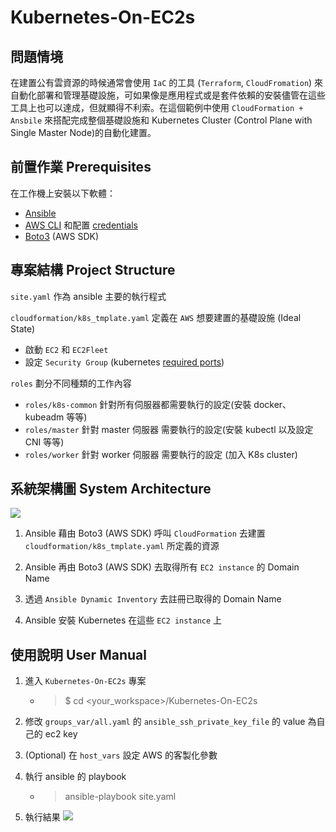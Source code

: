 # Kubernetes-On-EC2s 

## 問題情境

在建置公有雲資源的時候通常會使用 `IaC` 的工具 (`Terraform`, `CloudFromation`) 來自動化部署和管理基礎設施，可如果像是應用程式或是套件依賴的安裝儘管在這些工具上也可以達成，但就顯得不利索。在這個範例中使用 `CloudFormation + Ansbile` 來搭配完成整個基礎設施和 Kubernetes Cluster (Control Plane with Single Master Node)的自動化建置。

## 前置作業 Prerequisites
在工作機上安裝以下軟體：
- [Ansible](https://docs.ansible.com/ansible/latest/installation_guide/index.html) 
- [AWS CLI](https://docs.aws.amazon.com/cli/latest/userguide/install-cliv2.html) 和配置 [credentials](https://docs.aws.amazon.com/cli/latest/userguide/cli-configure-quickstart.html)
- [Boto3](https://boto3.amazonaws.com/v1/documentation/api/latest/guide/quickstart.html) (AWS SDK)


## 專案結構 Project Structure

`site.yaml` 作為 ansible 主要的執行程式

`cloudformation/k8s_tmplate.yaml` 定義在 `AWS` 想要建置的基礎設施 (Ideal State)
  - 啟動 `EC2` 和 `EC2Fleet`
  - 設定 `Security Group` (kubernetes [required ports](https://kubernetes.io/docs/setup/production-environment/tools/kubeadm/install-kubeadm/#check-required-ports))

`roles` 劃分不同種類的工作內容
  - `roles/k8s-common` 針對所有伺服器都需要執行的設定(安裝 docker、kubeadm 等等)
  - `roles/master` 針對 master 伺服器 需要執行的設定(安裝 kubectl 以及設定 CNI 等等)
  - `roles/worker` 針對 worker 伺服器 需要執行的設定 (加入 K8s cluster)

## 系統架構圖 System Architecture
![](https://i.imgur.com/MN8RrOy.png)

1. Ansible 藉由 Boto3 (AWS SDK) 呼叫 `CloudFormation` 去建置 `cloudformation/k8s_tmplate.yaml` 所定義的資源

2. Ansible 再由 Boto3 (AWS SDK) 去取得所有 `EC2 instance` 的 Domain Name

3. 透過 `Ansible Dynamic Inventory` 去註冊已取得的 Domain Name

4. Ansible 安裝 Kubernetes 在這些 `EC2 instance` 上

## 使用說明 User Manual

1. 進入 `Kubernetes-On-EC2s` 專案
   - > $ cd <your_workspace>/Kubernetes-On-EC2s

2. 修改 `groups_var/all.yaml` 的 `ansible_ssh_private_key_file` 的 value 為自己的 ec2 key

3. (Optional) 在 `host_vars` 設定 AWS 的客製化參數

4. 執行 ansible 的 playbook
   - > ansible-playbook site.yaml

5. 執行結果
![](https://i.imgur.com/ZsTcdrm.png)

